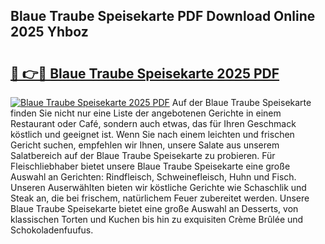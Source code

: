 ## Blaue Traube Speisekarte PDF Download Online 2025 Yhboz

# <h2><a href="http://gc93qj.nevu.top/?p=Blaue+Traube+Speisekarte">🔗 👉🔴 Blaue Traube Speisekarte 2025 PDF</a></h2>

[![Blaue Traube Speisekarte 2025 PDF](https://i.imgur.com/dBaPXMq.png)](http://gc93qj.nevu.top/?p=Blaue+Traube+Speisekarte)
Auf der Blaue Traube Speisekarte finden Sie nicht nur eine Liste der angebotenen Gerichte in einem Restaurant oder Café, sondern auch etwas, das für Ihren Geschmack köstlich und geeignet ist. Wenn Sie nach einem leichten und frischen Gericht suchen, empfehlen wir Ihnen, unsere Salate aus unserem Salatbereich auf der Blaue Traube Speisekarte zu probieren. Für Fleischliebhaber bietet unsere Blaue Traube Speisekarte eine große Auswahl an Gerichten: Rindfleisch, Schweinefleisch, Huhn und Fisch. Unseren Auserwählten bieten wir köstliche Gerichte wie Schaschlik und Steak an, die bei frischem, natürlichem Feuer zubereitet werden. Unsere Blaue Traube Speisekarte bietet eine große Auswahl an Desserts, von klassischen Torten und Kuchen bis hin zu exquisiten Crème Brûlée und Schokoladenfuufus.
